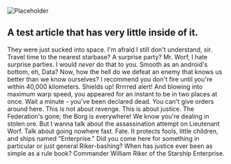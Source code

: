 ![Placeholder](/static/placeholder.png)

## A test article that has very little inside of it.

They were just sucked into space. I'm afraid I still don't understand, sir. Travel time to the nearest starbase? A surprise party? Mr. Worf, I hate surprise parties. I would *never* do that to you. Smooth as an android's bottom, eh, Data? Now, how the hell do we defeat an enemy that knows us better than we know ourselves? I recommend you don't fire until you're within 40,000 kilometers. Shields up! Rrrrred alert! And blowing into maximum warp speed, you appeared for an instant to be in two places at once. Wait a minute - you've been declared dead. You can't give orders around here. This is not about revenge. This is about justice. The Federation's gone; the Borg is everywhere! We know you're dealing in stolen ore. But I wanna talk about the assassination attempt on Lieutenant Worf. Talk about going nowhere fast. Fate. It protects fools, little children, and ships named "Enterprise." Did you come here for something in particular or just general Riker-bashing? When has justice ever been as simple as a rule book? Commander William Riker of the Starship Enterprise.
